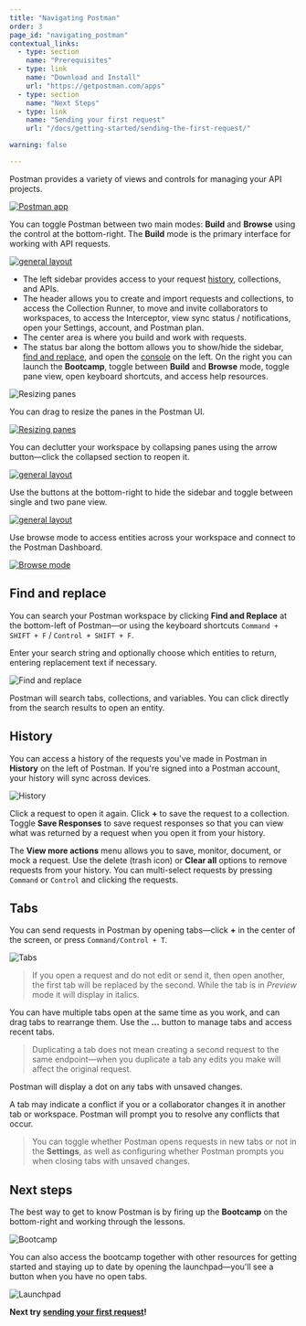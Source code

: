 ```yaml
---
title: "Navigating Postman"
order: 3
page_id: "navigating_postman"
contextual_links:
  - type: section
    name: "Prerequisites"
  - type: link
    name: "Download and Install"
    url: "https://getpostman.com/apps"
  - type: section
    name: "Next Steps"
  - type: link
    name: "Sending your first request"
    url: "/docs/getting-started/sending-the-first-request/"

warning: false

---
```


Postman provides a variety of views and controls for managing your API projects.

[![Postman app](https://assets.postman.com/postman-docs/app-overview-console-open.jpg)](https://assets.postman.com/postman-docs/app-overview-console-open.jpg)

You can toggle Postman between two main modes: __Build__ and __Browse__ using the control at the bottom-right. The __Build__ mode is the primary interface for working with API requests.

[![general layout](https://assets.postman.com/postman-docs/59046674.jpg)](https://assets.postman.com/postman-docs/59046674.jpg)

* The left sidebar provides access to your request [history](#history), collections, and APIs.
* The header allows you to create and import requests and collections, to access the Collection Runner, to move and invite collaborators to workspaces, to access the Interceptor, view sync status / notifications, open your Settings, account, and Postman plan.
* The center area is where you build and work with requests.
* The status bar along the bottom allows you to show/hide the sidebar, [find and replace](#find-and-replace), and open the [console](/docs/sending-requests/troubleshooting-api-requests/) on the left. On the right you can launch the __Bootcamp__, toggle between __Build__ and __Browse__ mode, toggle pane view, open keyboard shortcuts, and access help resources.

![Resizing panes](https://assets.postman.com/postman-docs/resizing-panes-app.gif)

You can drag to resize the panes in the Postman UI.

[![Resizing panes](https://assets.postman.com/postman-docs/panes-resized.jpg)](https://assets.postman.com/postman-docs/panes-resized.jpg)

You can declutter your workspace by collapsing panes using the arrow button—click the collapsed section to reopen it.

[![general layout](https://assets.postman.com/postman-docs/sidebar-collapsed.jpg)](https://assets.postman.com/postman-docs/sidebar-collapsed.jpg)

Use the buttons at the bottom-right to hide the sidebar and toggle between single and two pane view.

[![general layout](https://assets.postman.com/postman-docs/split-pane-view.jpg)](https://assets.postman.com/postman-docs/split-pane-view.jpg)

Use browse mode to access entities across your workspace and connect to the Postman Dashboard.

[![Browse mode](https://assets.postman.com/postman-docs/browse-mode-in-app.jpg)](https://assets.postman.com/postman-docs/browse-mode-in-app.jpg)

## Find and replace

You can search your Postman workspace by clicking __Find and Replace__ at the bottom-left of Postman—or using the keyboard shortcuts `Command + SHIFT + F` / `Control + SHIFT + F`.

Enter your search string and optionally choose which entities to return, entering replacement text if necessary.

![Find and replace](https://assets.postman.com/postman-docs/find-and-replace-tab.jpg)

Postman will search tabs, collections, and variables. You can click directly from the search results to open an entity.

## History

You can access a history of the requests you've made in Postman in __History__ on the left of Postman. If you're signed into a Postman account, your history will sync across devices.

![History](https://assets.postman.com/postman-docs/history-in-app.jpg)

Click a request to open it again. Click __+__ to save the request to a collection. Toggle __Save Responses__ to save request responses so that you can view what was returned by a request when you open it from your history.

The __View more actions__ menu allows you to save, monitor, document, or mock a request. Use the delete (trash icon) or __Clear all__ options to remove requests from your history. You can multi-select requests by pressing `Command` or `Control` and clicking the requests.

## Tabs

You can send requests in Postman by opening tabs—click __+__ in the center of the screen, or press `Command/Control + T`.

![Tabs](https://assets.postman.com/postman-docs/open-unsaved-tab-options.jpg)

> If you open a request and do not edit or send it, then open another, the first tab will be replaced by the second. While the tab is in _Preview_ mode it will display in italics.

You can have multiple tabs open at the same time as you work, and can drag tabs to rearrange them. Use the __...__ button to manage tabs and access recent tabs.

> Duplicating a tab does not mean creating a second request to the same endpoint—when you duplicate a tab any edits you make will affect the original request.

Postman will display a dot on any tabs with unsaved changes.

A tab may indicate a conflict if you or a collaborator changes it in another tab or workspace. Postman will prompt you to resolve any conflicts that occur.

> You can toggle whether Postman opens requests in new tabs or not in the __Settings__, as well as configuring whether Postman prompts you when closing tabs with unsaved changes.

## Next steps

The best way to get to know Postman is by firing up the __Bootcamp__ on the bottom-right and working through the lessons.

![Bootcamp](https://assets.postman.com/postman-docs/bootcamp-overview-app.jpg)

You can also access the bootcamp together with other resources for getting started and staying up to date by opening the launchpad—you'll see a button when you have no open tabs.

![Launchpad](https://assets.postman.com/postman-docs/launchpad-open-app.jpg)

__Next try [sending your first request](/docs/getting-started/sending-the-first-request/)!__
